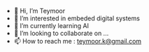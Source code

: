 - 👋 Hi, I’m Teymoor
- 👀 I’m interested in embeded digital systems
- 🌱 I’m currently learning AI
- 💞️ I’m looking to collaborate on ...
- 📫 How to reach me : teymoor.k@gmail.com

<!---
teymoork/teymoork is a ✨ special ✨ repository because its `README.md` (this file) appears on your GitHub profile.
You can click the Preview link to take a look at your changes.
--->

